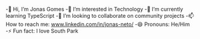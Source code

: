 -👋 Hi, I’m Jonas Gomes
-👀 I’m interested in Technology
-🌱 I’m currently learning TypeScript
-💞️ I’m looking to collaborate on community projects
-📫 How to reach me: www.linkedin.com/in/jonas-neto/
-😄 Pronouns: He/Him
-⚡ Fun fact: I love South Park

<!---
JunoPrice/JunoPrice is a ✨ special ✨ repository because its `README.md` (this file) appears on your GitHub profile.
You can click the Preview link to take a look at your changes.
--->
